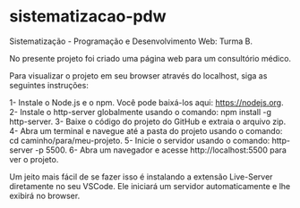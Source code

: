 # sistematizacao-pdw

Sistematização - Programação e Desenvolvimento Web: Turma B.

No presente projeto foi criado uma página web para um consultório médico.

Para visualizar o projeto em seu browser através do localhost, siga as seguintes instruções:

1- Instale o Node.js e o npm. Você pode baixá-los aqui: https://nodejs.org.
2- Instale o http-server globalmente usando o comando: npm install -g http-server.
3- Baixe o código do projeto do GitHub e extraia o arquivo zip.
4- Abra um terminal e navegue até a pasta do projeto usando o comando: cd caminho/para/meu-projeto.
5- Inicie o servidor usando o comando: http-server -p 5500.
6- Abra um navegador e acesse http://localhost:5500 para ver o projeto.

Um jeito mais fácil de se fazer isso é instalando a extensão Live-Server diretamente no seu VSCode.
Ele iniciará um servidor automaticamente e lhe exibirá no browser.
